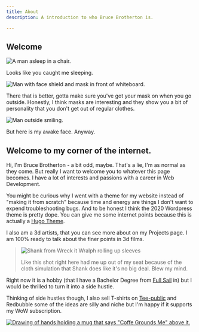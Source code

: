 ```yaml
---
title: About
description: A introduction to who Bruce Brotherton is.

---
```

## Welcome

![A man asleep in a chair.](/images/bruce-sleep.jpg "Naps are the best.")

Looks like you caught me sleeping.

![Man with face shield and mask in front of whiteboard.](/images/bruce-mask.jpg "Gotta wear your mask!")

There that is better, gotta make sure you've got your mask on when you go outside. Honestly, I think masks are interesting and they show you a bit of personality that you don't get out of regular clothes.

![Man outside smiling. ](/images/bruce-face.jpg "Still have a mask. 2020 is crazy.")

But here is my awake face. Anyway.

## Welcome to my corner of the internet.

Hi, I'm Bruce Brotherton - a bit odd, maybe. That's a lie, I'm as normal as they come. But really I want to welcome you to whatever this page becomes. I have a lot of interests and passions with a career in Web Development.

You might be curious why I went with a theme for my website instead of "making it from scratch" because time and energy are things I don't want to expend troubleshooting bugs. And to be honest I think the 2020 Wordpress theme is pretty dope. You can give me some internet points because this is actually a [Hugo Theme]().

I also am a 3d artists, that you can see more about on my Projects page. I am 100% ready to talk about the finer points in 3d films.

> ![Shank from Wreck it Wralph rolling up sleeves](/images/tumblr_psu4td7bb51tebpzgo3_250.gif)
>
> Like this shot right here had me up out of my seat because of the cloth simulation that Shank does like it's no big deal. Blew my mind.

Right now it is a hobby (that I have a Bachelor Degree from [Full Sail](https://www.fullsail.edu/) in) but I would be thrilled to turn it into a side hustle.

Thinking of side hustles though, I also sell T-shirts on [Tee-public](https://www.teepublic.com/user/thebruce13) and Redbubble some of the ideas are silly and niche but I'm happy if it supports my WoW subscription.

[![Drawing of hands holding a mug that says "Coffe Grounds Me" above it.](/images/12387055_4.jpg 'Drawing of hands holding a mug that says "Coffe Grounds Me" above it.')](https://www.teepublic.com/t-shirt/12387055-coffee-grounds-me?store_id=125496 'Drawing of hands holding a mug that says "Coffe Grounds Me" above it.')